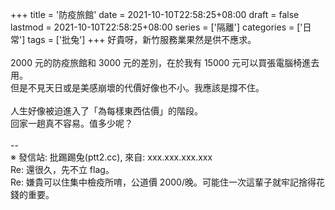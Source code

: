 +++
title = '防疫旅館'
date = 2021-10-10T22:58:25+08:00
draft = false
lastmod = 2021-10-10T22:58:25+08:00
series = ['隔離']
categories = ['日常']
tags = ['批兔']
+++
好貴呀，新竹服務業果然是供不應求。<br>
<br>
2000 元的防疫旅館和 3000 元的差別，在於我有 15000 元可以買張電腦椅進去用。<br>
但是不見天日或是美感崩壞的代價好像也不小。我應該是撐不住。<br>
<br>
人生好像被迫進入了「為每樣東西估價」的階段。<br>
回家一趟真不容易。值多少呢？<br>
<br>
--<br>
※ 發信站: 批踢踢兔(ptt2.cc), 來自: xxx.xxx.xxx.xxx<br>
Re: 還很久，先不立 flag。<br>
Re: 嫌貴可以住集中檢疫所唷，公道價 2000/晚。可能住一次這輩子就牢記捨得花錢的重要。<br>
